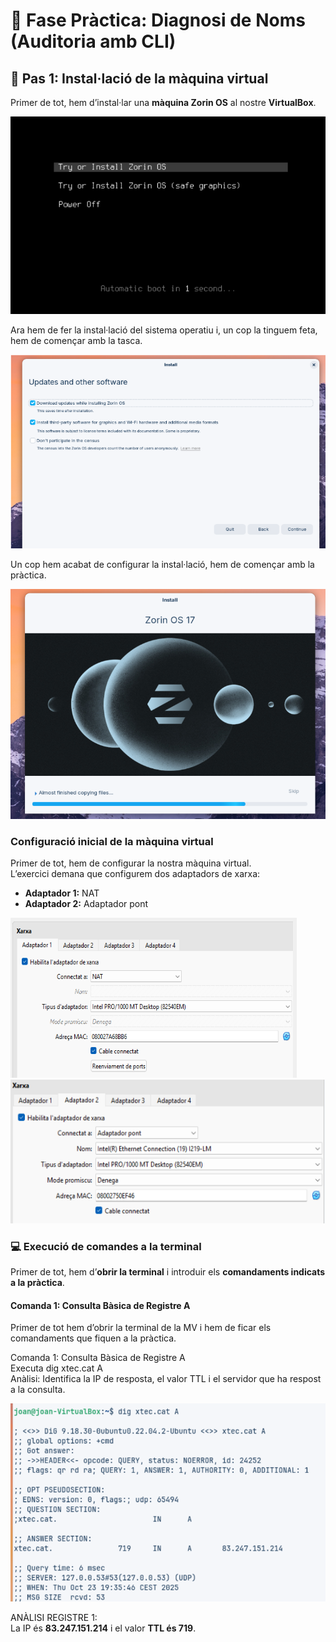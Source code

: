 # 🧩 Fase Pràctica: Diagnosi de Noms (Auditoria amb CLI)

## 🔹 Pas 1: Instal·lació de la màquina virtual

Primer de tot, hem d’instal·lar una **màquina Zorin OS** al nostre **VirtualBox**.

![captura1](img/capt1.png)

Ara hem de fer la instal·lació del sistema operatiu i, un cop la tinguem feta, hem de començar amb la tasca.

![captura2](img/capt2.png)

Un cop hem acabat de configurar la instal·lació, hem de començar amb la pràctica.

![captura3](img/capt3.png)

###  Configuració inicial de la màquina virtual

Primer de tot, hem de configurar la nostra màquina virtual.  
L’exercici demana que configurem dos adaptadors de xarxa:

- **Adaptador 1:** NAT  
- **Adaptador 2:** Adaptador pont  

![captura4](img/capt4.png)                   ![captura5](img/capt5.png)

### 💻 Execució de comandes a la terminal

Primer de tot, hem d’**obrir la terminal** i introduir els **comandaments indicats a la pràctica**.


####  Comanda 1: Consulta Bàsica de Registre A

Primer de tot hem d’obrir la terminal de la MV i hem de ficar els comandaments que fiquen a la pràctica.

Comanda 1: Consulta Bàsica de Registre A  
Executa dig xtec.cat A  
Anàlisi: Identifica la IP de resposta, el valor TTL i el servidor que ha respost a la consulta.

![captura6](img/capt6.png)

ANÀLISI REGISTRE 1:  
La IP és **83.247.151.214** i el valor **TTL és 719**.







